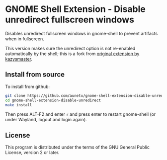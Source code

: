 # GNOME Shell Extension - Disable unredirect fullscreen windows

Disables unredirect fullscreen windows in gnome-shell to prevent artifacts when
in fullscreen.

This version makes sure the unredirect option is not re-enabled automatically by
the shell; this is a fork from
[original extension by kazysmaster](https://github.com/kazysmaster/gnome-shell-extension-disable-unredirect).

## Install from source

To install from github:

```sh
git clone https://github.com/aunetx/gnome-shell-extension-disable-unredirect
cd gnome-shell-extension-disable-unredirect
make install
```

Then press ALT-F2 and enter `r` and press enter to restart gnome-shell (or under
Wayland, logout and login again).

## License

This program is distributed under the terms of the GNU General Public License,
version 2 or later.
